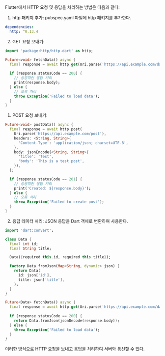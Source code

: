 Flutter에서 HTTP 요청 및 응답을 처리하는 방법은 다음과 같다:

1. http 패키지 추가:
pubspec.yaml 파일에 http 패키지를 추가한다.
```yaml
dependencies:
  http: ^0.13.4
```

2. GET 요청 보내기:
```dart
import 'package:http/http.dart' as http;

Future<void> fetchData() async {
  final response = await http.get(Uri.parse('https://api.example.com/data'));
  
  if (response.statusCode == 200) {
    // 성공적인 응답 처리
    print(response.body);
  } else {
    // 오류 처리
    throw Exception('Failed to load data');
  }
}
```

1. POST 요청 보내기:
```dart
Future<void> postData() async {
  final response = await http.post(
    Uri.parse('https://api.example.com/post'),
    headers: <String, String>{
      'Content-Type': 'application/json; charset=UTF-8',
    },
    body: jsonEncode(<String, String>{
      'title': 'Test',
      'body': 'This is a test post',
    }),
  );

  if (response.statusCode == 201) {
    // 성공적인 응답 처리
    print('Created: ${response.body}');
  } else {
    // 오류 처리
    throw Exception('Failed to create post');
  }
}
```

2. 응답 데이터 처리:
JSON 응답을 Dart 객체로 변환하여 사용한다.
```dart
import 'dart:convert';

class Data {
  final int id;
  final String title;

  Data({required this.id, required this.title});

  factory Data.fromJson(Map<String, dynamic> json) {
    return Data(
      id: json['id'],
      title: json['title'],
    );
  }
}

Future<Data> fetchData() async {
  final response = await http.get(Uri.parse('https://api.example.com/data'));
  
  if (response.statusCode == 200) {
    return Data.fromJson(jsonDecode(response.body));
  } else {
    throw Exception('Failed to load data');
  }
}
```

이러한 방식으로 HTTP 요청을 보내고 응답을 처리하여 서버와 통신할 수 있다.